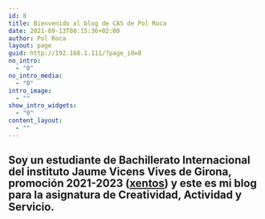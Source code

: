 ```yaml
---
id: 8
title: Bienvenido al blog de CAS de Pol Roca
date: 2021-09-13T08:15:36+02:00
author: Pol Roca
layout: page
guid: http://192.168.1.111/?page_id=8
no_intro:
  - "0"
no_intro_media:
  - "0"
intro_image:
  - ""
show_intro_widgets:
  - "0"
content_layout:
  - ""
---
```

<h2 class="alignwide has-text-align-wide has-gigantic-font-size" style="line-height:1.1">
  Soy un estudiante de Bachillerato Internacional del instituto Jaume Vicens Vives de Girona, promoción 2021-2023 (<a rel="noreferrer noopener" href="https://googology.wikia.org/wiki/Prefix_10%5E27" target="_blank">xentos</a>) y este es mi blog para la asignatura de Creatividad, Actividad y Servicio.
</h2>